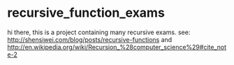 recursive_function_exams
========================

hi there, this is a project containing many recursive exams.
see: http://shensiwei.com/blog/posts/recursive-functions and
http://en.wikipedia.org/wiki/Recursion_%28computer_science%29#cite_note-2

